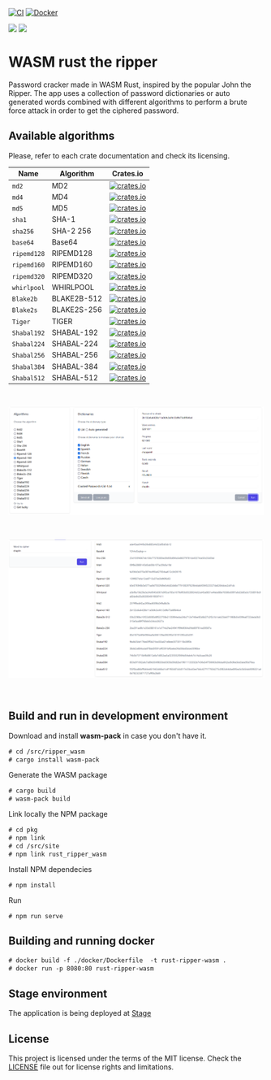 [![CI](https://github.com/gcastellov/rust-ripper-wasm/actions/workflows/ci.yml/badge.svg)](https://github.com/gcastellov/rust-ripper-wasm/actions/workflows/ci.yml)
[![Docker](https://github.com/gcastellov/rust-ripper-wasm/actions/workflows/docker-publish.yml/badge.svg)](https://github.com/gcastellov/rust-ripper-wasm/actions/workflows/docker-publish.yml)

[![](https://img.shields.io/badge/Rust-000000?style=for-the-badge&logo=rust&logoColor=white)](/src/ripper_wasm/src/lib.rs)
[![](https://img.shields.io/badge/JavaScript-323330?style=for-the-badge&logo=javascript&logoColor=F7DF1E)](/src/site/js/index.js)

# WASM rust the ripper 
Password cracker made in WASM Rust, inspired by the popular John the Ripper.
The app uses a collection of password dictionaries or auto generated words combined with different algorithms to perform a brute force attack in order to get the ciphered password.

## Available algorithms
Please, refer to each crate documentation and check its licensing.

| Name        | Algorithm  | Crates.io |
|-------------|------------|-----------|
| `md2`       | MD2      | [![crates.io](https://img.shields.io/crates/v/md2.svg)](https://crates.io/crates/md2)      |
| `md4`       | MD4      | [![crates.io](https://img.shields.io/crates/v/md4.svg)](https://crates.io/crates/md4)      |
| `md5`       | MD5     | [![crates.io](https://img.shields.io/crates/v/md5.svg)](https://crates.io/crates/md5)     |
| `sha1`      | SHA-1   | [![crates.io](https://img.shields.io/crates/v/sha-1.svg)](https://crates.io/crates/sha-1)   |
| `sha256`    | SHA-2 256| [![crates.io](https://img.shields.io/crates/v/sha256.svg)](https://crates.io/crates/sha256)|
| `base64`    | Base64   | [![crates.io](https://img.shields.io/crates/v/base64.svg)](https://crates.io/crates/base64)|
|`ripemd128`  | RIPEMD128 | [![crates.io](https://img.shields.io/crates/v/ripemd128.svg)](https://crates.io/crates/ripemd128)|
|`ripemd160`  | RIPEMD160 | [![crates.io](https://img.shields.io/crates/v/ripemd160.svg)](https://crates.io/crates/ripemd160)|
|`ripemd320`  | RIPEMD320 | [![crates.io](https://img.shields.io/crates/v/ripemd320.svg)](https://crates.io/crates/ripemd320)|
|`whirlpool`  | WHIRLPOOL | [![crates.io](https://img.shields.io/crates/v/whirlpool.svg)](https://crates.io/crates/whirlpool)|
|`Blake2b`    | BLAKE2B-512 | [![crates.io](https://img.shields.io/crates/v/blake2.svg)](https://crates.io/crates/blake2)|
|`Blake2s`    | BLAKE2S-256 | [![crates.io](https://img.shields.io/crates/v/blake2.svg)](https://crates.io/crates/blake2)|
|`Tiger`      | TIGER | [![crates.io](https://img.shields.io/crates/v/tiger.svg)](https://crates.io/crates/tiger)|
|`Shabal192`  | SHABAL-192 | [![crates.io](https://img.shields.io/crates/v/shabal.svg)](https://crates.io/crates/shabal)|
|`Shabal224`  | SHABAL-224 | [![crates.io](https://img.shields.io/crates/v/shabal.svg)](https://crates.io/crates/shabal)|
|`Shabal256`  | SHABAL-256 | [![crates.io](https://img.shields.io/crates/v/shabal.svg)](https://crates.io/crates/shabal)|
|`Shabal384`  | SHABAL-384 | [![crates.io](https://img.shields.io/crates/v/shabal.svg)](https://crates.io/crates/shabal)|
|`Shabal512`  | SHABAL-512 | [![crates.io](https://img.shields.io/crates/v/shabal.svg)](https://crates.io/crates/shabal)|

<br/>

![UI Decipher](doc/ui-decipher.png)

<br/>

![UI Cipher](doc/ui-cipher.png)

<br/>

## Build and run in development environment

Download and install **wasm-pack** in case you don't have it.
```
# cd /src/ripper_wasm
# cargo install wasm-pack
```

Generate the WASM package
```
# cargo build
# wasm-pack build
```

Link locally the NPM package
```
# cd pkg
# npm link
# cd /src/site
# npm link rust_ripper_wasm
```

Install NPM dependecies
```
# npm install
```

Run
```
# npm run serve
```
## Building and running docker
```
# docker build -f ./docker/Dockerfile  -t rust-ripper-wasm .
# docker run -p 8080:80 rust-ripper-wasm
```

## Stage environment
The application is being deployed at
[Stage](http://rust-ripper-wasm.azurewebsites.net)

## License
This project is licensed under the terms of the MIT license. 
Check the [LICENSE](LICENSE.md) file out for license rights and limitations.
